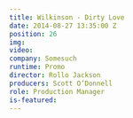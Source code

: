 ```yaml
---
title: Wilkinson - Dirty Love
date: 2014-08-27 13:35:00 Z
position: 26
img: 
video: 
company: Somesuch
runtime: Promo
director: Rollo Jackson
producers: Scott O’Donnell
role: Production Manager
is-featured: 
---
```


